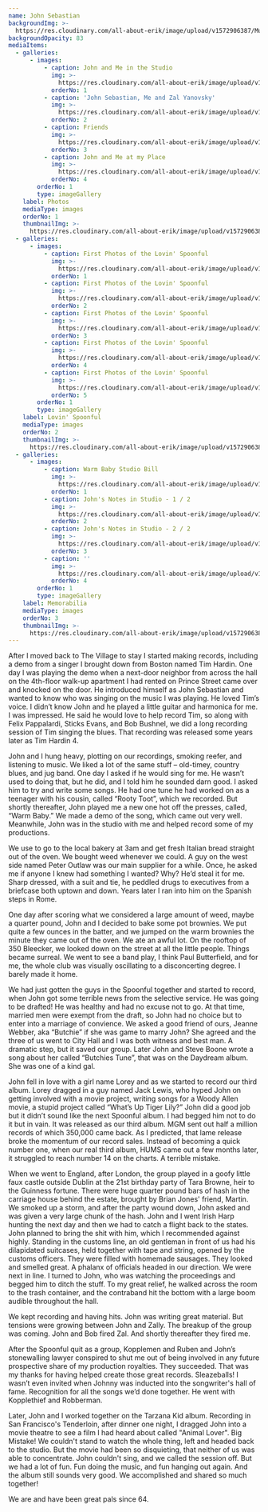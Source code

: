 ```yaml
---
name: John Sebastian
backgroundImg: >-
  https://res.cloudinary.com/all-about-erik/image/upload/v1572906387/Musical%20Journey/Musical%20Friends/Friends/John%20Sebastian/Background_Thumbnails/Background_JohnSebastianErikJacobsen-background3_iqozdf.jpg
backgroundOpacity: 83
mediaItems:
  - galleries:
      - images:
          - caption: John and Me in the Studio
            img: >-
              https://res.cloudinary.com/all-about-erik/image/upload/v1572906382/Musical%20Journey/Musical%20Friends/Friends/John%20Sebastian/1_Photos%20of%20John/john-ej-studio_tuygvm.jpg
            orderNo: 1
          - caption: 'John Sebastian, Me and Zal Yanovsky'
            img: >-
              https://res.cloudinary.com/all-about-erik/image/upload/v1572906383/Musical%20Journey/Musical%20Friends/Friends/John%20Sebastian/1_Photos%20of%20John/2-JohnSebastianErikJacobsenZalYanovsky-Feb1974_4x6_300dpi_ameqds.jpg
            orderNo: 2
          - caption: Friends
            img: >-
              https://res.cloudinary.com/all-about-erik/image/upload/v1572906387/Musical%20Journey/Musical%20Friends/Friends/John%20Sebastian/1_Photos%20of%20John/Friends_16_t3trjf.jpg
            orderNo: 3
          - caption: John and Me at my Place
            img: >-
              https://res.cloudinary.com/all-about-erik/image/upload/v1572906383/Musical%20Journey/Musical%20Friends/Friends/John%20Sebastian/1_Photos%20of%20John/img546-290_rksmxh.jpg
            orderNo: 4
        orderNo: 1
        type: imageGallery
    label: Photos
    mediaType: images
    orderNo: 1
    thumbnailImg: >-
      https://res.cloudinary.com/all-about-erik/image/upload/v1572906386/Musical%20Journey/Musical%20Friends/Friends/John%20Sebastian/Background_Thumbnails/Thumbnail_1_john-sebastian_xncokn.jpg
  - galleries:
      - images:
          - caption: First Photos of the Lovin' Spoonful
            img: >-
              https://res.cloudinary.com/all-about-erik/image/upload/v1572906384/Musical%20Journey/Musical%20Friends/Friends/John%20Sebastian/2_Lovin%27%20Spoonful/FirstPicturesEverTakenOfTheSpoonful/spoon1_zkdkvn.jpg
            orderNo: 1
          - caption: First Photos of the Lovin' Spoonful
            img: >-
              https://res.cloudinary.com/all-about-erik/image/upload/v1572906384/Musical%20Journey/Musical%20Friends/Friends/John%20Sebastian/2_Lovin%27%20Spoonful/FirstPicturesEverTakenOfTheSpoonful/spoon2_o160h1.jpg
            orderNo: 2
          - caption: First Photos of the Lovin' Spoonful
            img: >-
              https://res.cloudinary.com/all-about-erik/image/upload/v1572906384/Musical%20Journey/Musical%20Friends/Friends/John%20Sebastian/2_Lovin%27%20Spoonful/FirstPicturesEverTakenOfTheSpoonful/spoon3_rpmioz.jpg
            orderNo: 3
          - caption: First Photos of the Lovin' Spoonful
            img: >-
              https://res.cloudinary.com/all-about-erik/image/upload/v1572906383/Musical%20Journey/Musical%20Friends/Friends/John%20Sebastian/2_Lovin%27%20Spoonful/FirstPicturesEverTakenOfTheSpoonful/spoon4_axayeb.jpg
            orderNo: 4
          - caption: First Photos of the Lovin' Spoonful
            img: >-
              https://res.cloudinary.com/all-about-erik/image/upload/v1572906384/Musical%20Journey/Musical%20Friends/Friends/John%20Sebastian/2_Lovin%27%20Spoonful/FirstPicturesEverTakenOfTheSpoonful/spoon5_dyreaa.jpg
            orderNo: 5
        orderNo: 1
        type: imageGallery
    label: Lovin' Spoonful
    mediaType: images
    orderNo: 2
    thumbnailImg: >-
      https://res.cloudinary.com/all-about-erik/image/upload/v1572906387/Musical%20Journey/Musical%20Friends/Friends/John%20Sebastian/Background_Thumbnails/Thumbnail_2_spoon1_rx0skp.jpg
  - galleries:
      - images:
          - caption: Warm Baby Studio Bill
            img: >-
              https://res.cloudinary.com/all-about-erik/image/upload/v1572906387/Musical%20Journey/Musical%20Friends/Friends/John%20Sebastian/3_John%20Memorabilia/WarmBabyStudioBill_uwmqnh.jpg
            orderNo: 1
          - caption: John's Notes in Studio - 1 / 2
            img: >-
              https://res.cloudinary.com/all-about-erik/image/upload/v1572906386/Musical%20Journey/Musical%20Friends/Friends/John%20Sebastian/3_John%20Memorabilia/JonnysNotesInStudio_glelf6.jpg
            orderNo: 2
          - caption: John's Notes in Studio - 2 / 2
            img: >-
              https://res.cloudinary.com/all-about-erik/image/upload/v1572906387/Musical%20Journey/Musical%20Friends/Friends/John%20Sebastian/3_John%20Memorabilia/JohnnysNotesInStudio2_ladrno.jpg
            orderNo: 3
          - caption: ''
            img: >-
              https://res.cloudinary.com/all-about-erik/image/upload/v1572906386/Musical%20Journey/Musical%20Friends/Friends/John%20Sebastian/3_John%20Memorabilia/GetOutOfMilitaryServiceFreeTicket/img420_kuwvad.jpg
            orderNo: 4
        orderNo: 1
        type: imageGallery
    label: Memorabilia
    mediaType: images
    orderNo: 3
    thumbnailImg: >-
      https://res.cloudinary.com/all-about-erik/image/upload/v1572906387/Musical%20Journey/Musical%20Friends/Friends/John%20Sebastian/Background_Thumbnails/Thumbnail_3_WarmBabyStudioBill_gevsgp.jpg
---
```

After I moved back to The Village to stay I started making records, including a demo from a singer I brought down from Boston named Tim Hardin. One day I was playing the demo when a next-door neighbor from across the hall on the 4th-floor walk-up apartment I had rented on Prince Street came over and knocked on the door. He introduced himself as John Sebastian and wanted to know who was singing on the music I was playing. He loved Tim’s voice. I didn’t know John and he played a little guitar and harmonica for me. I was impressed. He said he would love to help record Tim, so along with Felix Pappalardi, Sticks Evans, and Bob Bushnel, we did a long recording session of Tim singing the blues. That recording was released some years later as Tim Hardin 4. 



John and I hung heavy, plotting on our recordings, smoking reefer, and listening to music. We liked a lot of the same stuff – old-timey, country blues, and jug band. One day I asked if he would sing for me. He wasn’t used to doing that, but he did, and I told him he sounded darn good. I asked him to try and write some songs. He had one tune he had worked on as a teenager with his cousin, called “Rooty Toot”, which we recorded. But shortly thereafter, John played me a new one hot off the presses, called, “Warm Baby.” We made a demo of the song, which came out very well. Meanwhile, John was in the studio with me and helped record some of my productions. 



We use to go to the local bakery at 3am and get fresh Italian bread straight out of the oven. We bought weed whenever we could. A guy on the west side named Peter Outlaw was our main supplier for a while. Once, he asked me if anyone I knew had something I wanted? Why? He’d steal it for me. Sharp dressed, with a suit and tie, he peddled drugs to executives from a briefcase both uptown and down. Years later I ran into him on the Spanish steps in Rome. 



One day after scoring what we considered a large amount of weed, maybe a quarter pound, John and I decided to bake some pot brownies. We put quite a few ounces in the batter, and we jumped on the warm brownies the minute they came out of the oven.  We ate an awful lot. On the rooftop of 350 Bleecker, we looked down on the street at all the little people. Things became surreal. We went to see a band play, I think Paul Butterfield, and for me, the whole club was visually oscillating to a disconcerting degree. I barely made it home. 



We had just gotten the guys in the Spoonful together and started to record, when John got some terrible news from the selective service. He was going to be drafted! He was healthy and had no excuse not to go. At that time, married men were exempt from the draft, so John had no choice but to enter into a marriage of convience. We asked a good friend of ours, Jeanne Webber, aka “Butchie” if she was game to marry John? She agreed and the three of us went to City Hall and I was both witness and best man. A dramatic step, but it saved our group. Later John and Steve Boone wrote a song about her called “Butchies Tune”, that was on the Daydream album. She was one of a kind gal. 



John fell in love with a girl name Lorey and as we started to record our third album. Lorey dragged in a guy named Jack Lewis, who hyped John on getting involved with a movie project, writing songs for a Woody Allen movie, a stupid project called “What’s Up Tiger Lily?” John did a good job but it didn’t sound like the next Spoonful album. I had begged him not to do it but in vain. It was released as our third album. MGM sent out half a million records of which 350,000 came back. As I predicted, that lame release broke the momentum of our record sales. Instead of becoming a quick number one, when our real third album, HUMS came out a few months later, it struggled to reach number 14 on the charts. A terrible mistake. 



When we went to England, after London, the group played in a goofy little faux castle outside Dublin at the 21st birthday party of Tara Browne, heir to the Guinness fortune. There were huge quarter pound bars of hash in the carriage house behind the estate, brought by Brian Jones' friend, Martin. We smoked up a storm, and after the party wound down, John asked and was given a very large chunk of the hash. John and I went Irish Harp hunting the next day and then we had to catch a flight back to the states. John planned to bring the shit with him, which I recommended against highly. Standing in the customs line, an old gentleman in front of us had his dilapidated suitcases, held together with tape and string, opened by the customs officers. They were filled with homemade sausages. They looked and smelled great. A phalanx of officials headed in our direction. We were next in line. I turned to John, who was watching the proceedings and begged him to ditch the stuff. To my great relief, he walked across the room to the trash container, and the contraband hit the bottom with a large boom audible throughout the hall.



We kept recording and having hits. John was writing great material. But tensions were growing between John and Zally. The breakup of the group was coming. John and Bob fired Zal.  And shortly thereafter they fired me. 



After the Spoonful quit as a group, Kopplemen and Ruben and John’s stonewalling lawyer conspired to shut me out of being involved in any future prospective share of my production royalties. They succeeded. That was my thanks for having helped create those great records. Sleazeballs! I wasn’t even invited when Johnny was inducted into the songwriter's hall of fame. Recognition for all the songs we’d done together. He went with Kopplethief and Robberman. 



Later, John and I worked together on the Tarzana Kid album. Recording in San Francisco's Tenderloin, after dinner one night, I dragged John into a movie theatre to see a film I had heard about called "Animal Lover". Big Mistake! We couldn't stand to watch the whole thing, left and headed back to the studio. But the movie had been so disquieting, that neither of us was able to concentrate. John couldn't sing, and we called the session off. But we had a lot of fun. Fun doing the music, and fun hanging out again. And the album still sounds very good. We accomplished and shared so much together! 



We are and have been great pals since 64.
